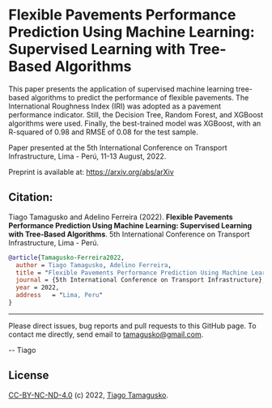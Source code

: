 # Flexible Pavements Performance Prediction Using Machine Learning: Supervised Learning with Tree-Based Algorithms

This paper presents the application of supervised machine learning tree-based algorithms to predict the performance of flexible pavements. The International Roughness Index (IRI) was adopted as a pavement performance indicator. Still, the Decision Tree, Random Forest, and XGBoost algorithms were used. Finally, the best-trained model was XGBoost, with an R-squared of 0.98 and RMSE of 0.08 for the test sample.

Paper presented at the 5th International Conference on Transport Infrastructure, Lima - Perú, 11-13 August, 2022.

Preprint is available at: https://arxiv.org/abs/arXiv

## Citation:

Tiago Tamagusko and Adelino Ferreira (2022). **Flexible Pavements Performance Prediction Using Machine Learning: Supervised Learning with Tree-Based Algorithms**. 5th International Conference on Transport Infrastructure, Lima - Perú. 

<!-- [DOI:DOI](https://doi.org/doi) -->

```bibtex
@article{Tamagusko-Ferreira2022,
  author = Tiago Tamagusko, Adelino Ferreira,
  title = "Flexible Pavements Performance Prediction Using Machine Learning: Supervised Learning with Tree-Based Algorithms",
  journal = {5th International Conference on Transport Infrastructure},
  year = 2022,
  address   = "Lima, Peru"
}
```

----

Please direct issues, bug reports and pull requests to this GitHub page. To contact me directly, send email to tamagusko@gmail.com.

-- Tiago

## License

[CC-BY-NC-ND-4.0](LICENSE) (c) 2022, [Tiago Tamagusko](https://github.com/tamagusko).